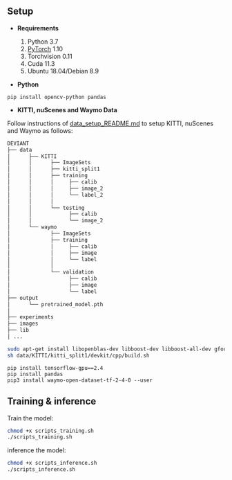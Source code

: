 
## Setup

- **Requirements**

    1. Python 3.7
    2. [PyTorch](http://pytorch.org) 1.10
    3. Torchvision 0.11
    4. Cuda 11.3
    5. Ubuntu 18.04/Debian 8.9


- **Python**

```
pip install opencv-python pandas
```

- **KITTI, nuScenes and Waymo Data**

Follow instructions of [data_setup_README.md](data/data_setup_README.md) to setup KITTI, nuScenes and Waymo as follows:

```bash
DEVIANT
├── data
│      ├── KITTI
│      │      ├── ImageSets
│      │      ├── kitti_split1
│      │      ├── training
│      │      │     ├── calib
│      │      │     ├── image_2
│      │      │     └── label_2
│      │      │
│      │      └── testing
│      │            ├── calib
│      │            └── image_2
│      └── waymo
│             ├── ImageSets
│             ├── training
│             │     ├── calib
│             │     ├── image
│             │     └── label
│             │
│             └── validation
│                   ├── calib
│                   ├── image
│                   └── label
├── output
│      └── pretrained_model.pth
│
├── experiments
├── images
├── lib   
│ ...
```


```bash
sudo apt-get install libopenblas-dev libboost-dev libboost-all-dev gfortran
sh data/KITTI/kitti_split1/devkit/cpp/build.sh
```

```
pip install tensorflow-gpu==2.4
pip install pandas
pip3 install waymo-open-dataset-tf-2-4-0 --user
```

## Training & inference

Train the model:

```bash
chmod +x scripts_training.sh
./scripts_training.sh
```
inference the model:

```bash
chmod +x scripts_inference.sh
./scripts_inference.sh
```
